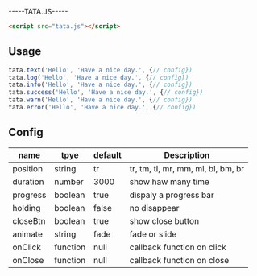 -----TATA.JS-----
```html
<script src="tata.js"></script>
```

## Usage

```js
tata.text('Hello', 'Have a nice day.', {// config})
tata.log('Hello', 'Have a nice day.', {// config})
tata.info('Hello', 'Have a nice day.', {// config})
tata.success('Hello', 'Have a nice day.', {// config})
tata.warn('Hello', 'Have a nice day.', {// config})
tata.error('Hello', 'Have a nice day.', {// config})
```

## Config

| name | tpye | default | Description |
|---------|--------|--------|-------------|
| position | string | tr | tr, tm, tl, mr, mm, ml, bl, bm, br |
| duration | number | 3000 | show haw many time |
| progress | boolean | true | dispaly a progress bar |
| holding | boolean | false | no disappear |
| closeBtn | boolean | true | show close button |
| animate | string | fade | fade or slide |
| onClick | function | null | callback function on click |
| onClose | function | null | callback function on close |
